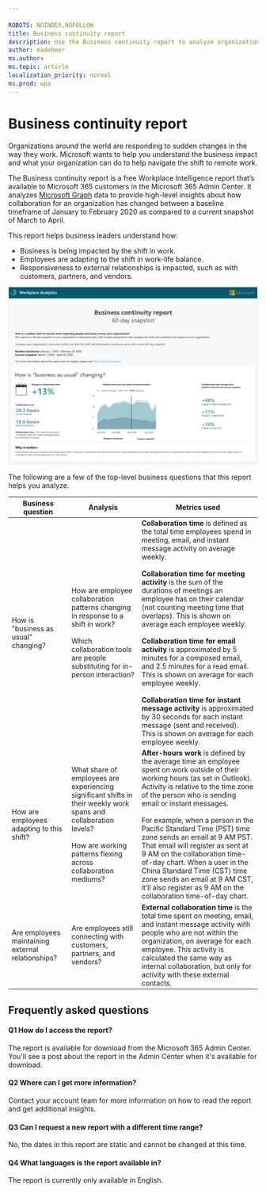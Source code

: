 ```yaml
---

ROBOTS: NOINDEX,NOFOLLOW
title: Business continuity report
description: Use the Business continuity report to analyze organizational collaboration data
author: madehmer
ms.author: 
ms.topic: article
localization_priority: normal 
ms.prod: wpa
---
```


# Business continuity report

Organizations around the world are responding to sudden changes in the way they work. Microsoft wants to help you understand the business impact and what your organization can do to help navigate the shift to remote work.

The Business continuity report is a free Workplace Intelligence report that’s available to Microsoft 365 customers in the Microsoft 365 Admin Center. It analyzes [Microsoft Graph](https://docs.microsoft.com/graph) data to provide high-level insights about how collaboration for an organization has changed between a baseline timeframe of January to February 2020 as compared to a current snapshot of March to April.

This report helps business leaders understand how:

* Business is being impacted by the shift in work.
* Employees are adapting to the shift in work-life balance.
* Responsiveness to external relationships is impacted, such as with customers, partners, and vendors.

![Business continuity report](../Images/WpA/Tutorials/bc-report.png)

The following are a few of the top-level business questions that this report helps you analyze.

|Business question |Analysis |Metrics used |
|-------------|--------------|-------------|
|How is "business as usual" changing? |How are employee collaboration patterns changing in response to a shift in work? <br> <br>Which collaboration tools are people substituting for in-person interaction? |**Collaboration time** is defined as the total time employees spend in meeting, email, and instant message activity on average weekly. <br> <br>**Collaboration time for meeting activity** is the sum of the durations of meetings an employee has on their calendar (not counting meeting time that overlaps). This is shown on average each employee weekly. <br> <br>**Collaboration time for email activity** is approximated by 5 minutes for a composed email, and 2.5 minutes for a read email. This is shown on average for each employee weekly. <br> <br>**Collaboration time for instant message activity** is approximated by 30 seconds for each instant message (sent and received). This is shown on average for each employee weekly. |
|How are employees adapting to this shift? |What share of employees are experiencing significant shifts in their weekly work spans and collaboration levels? <br> <br>How are working patterns flexing across collaboration mediums? |**After-hours work** is defined by the average time an employee spent on work outside of their working hours (as set in Outlook). Activity is relative to the time zone of the person who is sending email or instant messages. <br> <br>For example, when a person in the Pacific Standard Time (PST) time zone sends an email at 9 AM PST. That email will register as sent at 9 AM on the collaboration time-of-day chart. When a user in the China Standard Time (CST) time zone sends an email at 9 AM CST, it’ll also register as 9 AM on the collaboration time-of-day chart.|
|Are employees maintaining external relationships? |Are employees still connecting with customers, partners, and vendors? |**External collaboration time** is the total time spent on meeting, email, and instant message activity with people who are not within the organization, on average for each employee. This activity is calculated the same way as internal collaboration, but only for activity with these external contacts.|

## Frequently asked questions

#### Q1 How do I access the report?

The report is available for download from the Microsoft 365 Admin Center. You'll see a post about the report in the Admin Center when it's available for download.

#### Q2 Where can I get more information?

Contact your account team for more information on how to read the report and get additional insights.

#### Q3 Can I request a new report with a different time range?

No, the dates in this report are static and cannot be changed at this time.

#### Q4 What languages is the report available in?

The report is currently only available in English.
